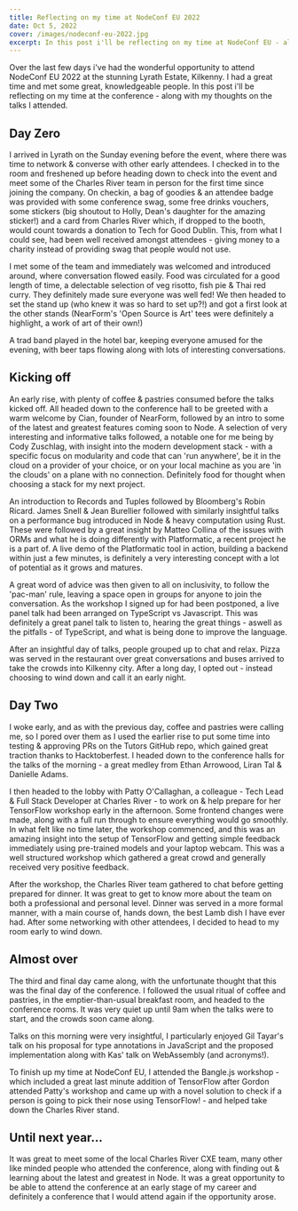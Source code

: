 ```yaml
---
title: Reflecting on my time at NodeConf EU 2022
date: Oct 5, 2022
cover: /images/nodeconf-eu-2022.jpg
excerpt: In this post i'll be reflecting on my time at NodeConf EU - along with my thoughts on the talks I attended.
---
```


Over the last few days i've had the wonderful opportunity to attend NodeConf EU 2022 at the stunning Lyrath Estate, Kilkenny. I had a great time and met some great, knowledgeable people. In this post i'll be reflecting on my time at the conference - along with my thoughts on the talks I attended.

## Day Zero

I arrived in Lyrath on the Sunday evening before the event, where there was time to network & converse with other early attendees. I checked in to the room and freshened up before heading down to check into the event and meet some of the Charles River team in person for the first time since joining the company. On checkin, a bag of goodies & an attendee badge was provided with some conference swag, some free drinks vouchers, some stickers (big shoutout to Holly, Dean's daughter for the amazing sticker!) and a card from Charles River which, if dropped to the booth, would count towards a donation to Tech for Good Dublin. This, from what I could see, had been well received amongst attendees - giving money to a charity instead of providing swag that people would not use.

I met some of the team and immediately was welcomed and introduced around, where conversation flowed easily. Food was circulated for a good length of time, a delectable selection of veg risotto, fish pie & Thai red curry. They definitely made sure everyone was well fed! We then headed to set the stand up (who knew it was so hard to set up?!) and got a first look at the other stands (NearForm's 'Open Source is Art' tees were definitely a highlight, a work of art of their own!)

A trad band played in the hotel bar, keeping everyone amused for the evening, with beer taps flowing along with lots of interesting conversations. 

## Kicking off

An early rise, with plenty of coffee & pastries consumed before the talks kicked off. All headed down to the conference hall to be greeted with a warm welcome by Cian, founder of NearForm, followed by an intro to some of the latest and greatest features coming soon to Node. A selection of very interesting and informative talks followed, a notable one for me being by Cody Zuschlag, with insight into the modern development stack - with a specific focus on modularity and code that can 'run anywhere', be it in the cloud on a provider of your choice, or on your local machine as you are 'in the clouds' on a plane with no connection. Definitely food for thought when choosing a stack for my next project.

An introduction to Records and Tuples followed by Bloomberg's Robin Ricard. James Snell & Jean Burellier followed with similarly insightful talks on a performance bug introduced in Node & heavy computation using Rust. These were followed by a great insight by Matteo Collina of the issues with ORMs and what he is doing differently with Platformatic, a recent project he is a part of. A live demo of the Platformatic tool in action, building a backend within just a few minutes, is definitely a very interesting concept with a lot of potential as it grows and matures.

A great word of advice was then given to all on inclusivity, to follow the 'pac-man' rule, leaving a space open in groups for anyone to join the conversation. As the workshop I signed up for had been postponed, a live panel talk had been arranged on TypeScript vs Javascript. This was definitely a great panel talk to listen to, hearing the great things - aswell as the pitfalls - of TypeScript, and what is being done to improve the language.

After an insightful day of talks, people grouped up to chat and relax. Pizza was served in the restaurant over great conversations and buses arrived to take the crowds into Kilkenny city. After a long day, I opted out - instead choosing to wind down and call it an early night.

## Day Two

I woke early, and as with the previous day, coffee and pastries were calling me, so I pored over them as I used the earlier rise to put some time into testing & approving PRs on the Tutors GitHub repo, which gained great traction thanks to Hacktoberfest. I headed down to the conference halls for the talks of the morning - a great medley from Ethan Arrowood, Liran Tal & Danielle Adams.

I then headed to the lobby with Patty O'Callaghan, a colleague - Tech Lead & Full Stack Developer at Charles River - to work on & help prepare for her TensorFlow workshop early in the afternoon. Some frontend changes were made, along with a full run through to ensure everything would go smoothly. In what felt like no time later, the workshop commenced, and this was an amazing insight into the setup of TensorFlow and getting simple feedback immediately using pre-trained models and your laptop webcam. This was a well structured workshop which gathered a great crowd and generally received very positive feedback.

After the workshop, the Charles River team gathered to chat before getting prepared for dinner. It was great to get to know more about the team on both a professional and personal level. Dinner was served in a more formal manner, with a main course of, hands down, the best Lamb dish I have ever had. After some networking with other attendees, I decided to head to my room early to wind down.

## Almost over

The third and final day came along, with the unfortunate thought that this was the final day of the conference. I followed the usual ritual of coffee and pastries, in the emptier-than-usual breakfast room, and headed to the conference rooms. It was very quiet up until 9am when the talks were to start, and the crowds soon came along.

Talks on this morning were very insightful, I particularly enjoyed Gil Tayar's talk on his proposal for type annotations in JavaScript and the proposed implementation along with Kas' talk on WebAssembly (and acronyms!).

To finish up my time at NodeConf EU, I attended the Bangle.js workshop - which included a great last minute addition of TensorFlow after Gordon attended Patty's workshop and came up with a novel solution to check if a person is going to pick their nose using TensorFlow! - and helped take down the Charles River stand.

## Until next year...

It was great to meet some of the local Charles River CXE team, many other like minded people who attended the conference, along with finding out & learning about the latest and greatest in Node. It was a great opportunity to be able to attend the conference at an early stage of my career and definitely a conference that I would attend again if the opportunity arose.